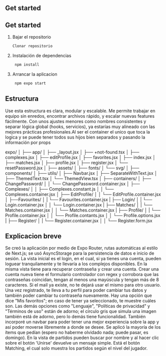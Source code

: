 ## Get started

## Get started

1. Bajar el repositorio

   ```bash
   Clonar repositorio
   ```

2. Instalación de dependencias

   ```bash
    npm install
   ```

3. Arrancar la aplicacion

   ```bash
    npm expo start
   ```

## Estructura

Use esta estructura es clara, modular y escalable. Me permite trabajar en equipo sin enredos, encontrar archivos rápido, y escalar nuevas features fácilmente. Con unos ajustes menores como nombres consistentes y separar lógica global (hooks, servicios), ya estarías muy alineado con las mejores prácticas profesionales.Al ser el container el unico que toca la logica y se puede tener todos sus hijos bien separados y pasando la información por props

expo/
│
├── app/
│ ├── \_layout.jsx
│ ├── +not-found.tsx
│ ├── complexes.jsx
│ ├── editProfile.jsx
│ ├── favorites.jsx
│ ├── index.jsx
│ ├── matches.jsx
│ ├── profile.jsx
│ ├── register.jsx
│ └── resetPassword.jsx
│
├── assets/
│ ├── fonts/
│ └── svg/
│
├── components/
│ ├── utils/
│ ├── Navbar.jsx
│ ├── SeparateWithText.jsx
│ ├── ThemedText.tsx
│ └── ThemedView.tsx
│
├── containers/
│ ├── ChangePassword/
│ │ └── ChangePassword.container.jsx
│ ├── Complexes/
│ │ ├── Complexes.constant.js
│ │ └── Complexes.container.jsx
│ ├── EditProfile/
│ │ └── EditProfile.container.jsx
│ ├──Favourites/
│ | └── Favourites.container.jsx
| ├── Login/
│ | └── Login.container.jsx
│ │ └── Login.container.jsx
| ├── Matches/
│ | └── Matches.container.jsx
│ │ └── Matches.container.jsx
| ├── Profile/
│ | └── Profile.container.jsx
│ │ └── Profile.contants.jsx
│ │ └── Profile.options.jsx
| ├── Register/
│ | └── Register.container.jsx
│ │ └── Register.form.jsx

## Explicacion breve

Se creó la aplicación por medio de Expo Router, rutas automáticas al estilo de Next.js; se usó AsyncStorage para la persistencia de datos e inicio de sesión. La vista inicial es el login, en el cual, si ya tienes una cuenta, pueden loguear tranquilamente y te llevaría a los complejos disponibles. En la misma vista tiene para recuperar contraseña y crear una cuenta. Crear una cuenta nueva tiene el formulario controlador con regex y corrobora que las contraseñas coincidan, tengan al menos una mayúscula y tengan más de 8 caracteres. Si el mail ya existe, no te dejará usar el mismo para otro usuario. Una vez registrado, te lleva a tu perfil para poder cambiar tus datos y también poder cambiar tu contraseña nuevamente. Hay una opción que dice "Mis favoritos"; en caso de tener ya seleccionado, te muestre cuáles son. Las demás opciones como "Lenguaje", "Políticas de privacidad" y "Términos de uso" están de adorno; el círculo gris que simula una imagen también está de adorno, pero lo demás tiene funcionalidad. También incorporé un navbar para poder tener una mejor experiencia sobre la app y así poder moverse libremente a donde se desee. Se aplicó la mayoría de los ítems que pedían (espero no haberme olvidado nada; puede pasar, es domingo). En la vista de partidos pueden buscar por nombre y al hacer clic sobre el botón 'Unirse' devuelve un mensaje simple. Está el botón Matching, el cual solo muestra los partidos según el nivel del jugador.
